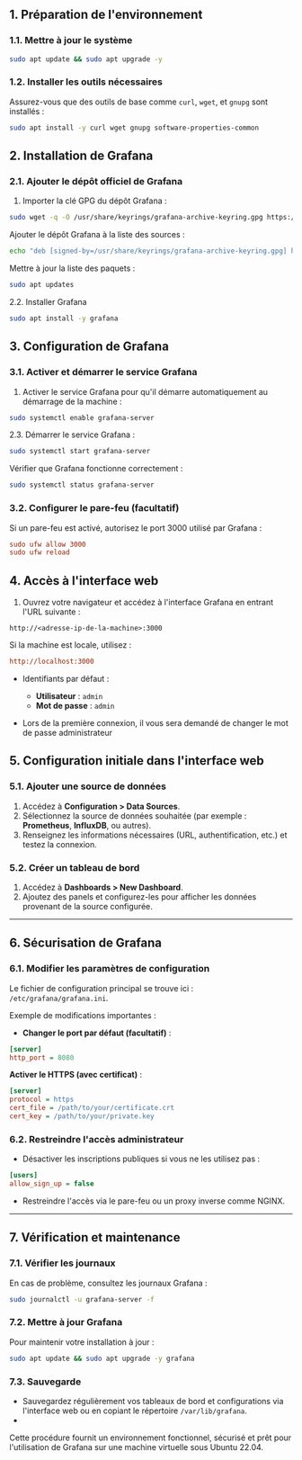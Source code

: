 
## **1. Préparation de l'environnement**

### **1.1. Mettre à jour le système**

```bash
sudo apt update && sudo apt upgrade -y
```

### **1.2. Installer les outils nécessaires**

Assurez-vous que des outils de base comme `curl`, `wget`, et `gnupg` sont installés :

````bash
sudo apt install -y curl wget gnupg software-properties-common
`````

## **2. Installation de Grafana**

### **2.1. Ajouter le dépôt officiel de Grafana**

1. Importer la clé GPG du dépôt Grafana :

````bash
sudo wget -q -O /usr/share/keyrings/grafana-archive-keyring.gpg https://packages.grafana.com/gpg.key
````

Ajouter le dépôt Grafana à la liste des sources :

````bash
echo "deb [signed-by=/usr/share/keyrings/grafana-archive-keyring.gpg] https://packages.grafana.com/oss/deb stable main" | sudo tee /etc/apt/sources.list.d/grafana.list
`````

Mettre à jour la liste des paquets :

````bash
sudo apt updates
`````

2.2. Installer Grafana

````bash
sudo apt install -y grafana
`````

## **3. Configuration de Grafana**

### **3.1. Activer et démarrer le service Grafana**

1. Activer le service Grafana pour qu'il démarre automatiquement au démarrage de la machine :

````bash
sudo systemctl enable grafana-server
````

2.3. Démarrer le service Grafana :

````bash
sudo systemctl start grafana-server
`````

Vérifier que Grafana fonctionne correctement :

````bash
sudo systemctl status grafana-server
`````

### **3.2. Configurer le pare-feu (facultatif)**

Si un pare-feu est activé, autorisez le port 3000 utilisé par Grafana :

````ini
sudo ufw allow 3000
sudo ufw reload
`````

## **4. Accès à l'interface web**

1. Ouvrez votre navigateur et accédez à l'interface Grafana en entrant l'URL suivante :

````
http://<adresse-ip-de-la-machine>:3000
`````

Si la machine est locale, utilisez :

````ini
http://localhost:3000
`````

- Identifiants par défaut :
    
    - **Utilisateur** : `admin`
    - **Mot de passe** : `admin`
- Lors de la première connexion, il vous sera demandé de changer le mot de passe administrateur

## **5. Configuration initiale dans l'interface web**

### **5.1. Ajouter une source de données**

1. Accédez à **Configuration > Data Sources**.
2. Sélectionnez la source de données souhaitée (par exemple : **Prometheus**, **InfluxDB**, ou autres).
3. Renseignez les informations nécessaires (URL, authentification, etc.) et testez la connexion.

### **5.2. Créer un tableau de bord**

1. Accédez à **Dashboards > New Dashboard**.
2. Ajoutez des panels et configurez-les pour afficher les données provenant de la source configurée.

---

## **6. Sécurisation de Grafana**

### **6.1. Modifier les paramètres de configuration**

Le fichier de configuration principal se trouve ici : `/etc/grafana/grafana.ini`.

Exemple de modifications importantes :

- **Changer le port par défaut (facultatif)** :

````ini
[server]
http_port = 8080
`````

**Activer le HTTPS (avec certificat)** :

````ini
[server]
protocol = https
cert_file = /path/to/your/certificate.crt
cert_key = /path/to/your/private.key
`````

### **6.2. Restreindre l'accès administrateur**

- Désactiver les inscriptions publiques si vous ne les utilisez pas :

````ini
[users]
allow_sign_up = false
`````

- Restreindre l'accès via le pare-feu ou un proxy inverse comme NGINX.
    

---

## **7. Vérification et maintenance**

### **7.1. Vérifier les journaux**

En cas de problème, consultez les journaux Grafana :

````bash
sudo journalctl -u grafana-server -f
`````

### **7.2. Mettre à jour Grafana**

Pour maintenir votre installation à jour :

````bash
sudo apt update && sudo apt upgrade -y grafana
`````

### **7.3. Sauvegarde**

- Sauvegardez régulièrement vos tableaux de bord et configurations via l'interface web ou en copiant le répertoire `/var/lib/grafana`.
-
Cette procédure fournit un environnement fonctionnel, sécurisé et prêt pour l'utilisation de Grafana sur une machine virtuelle sous Ubuntu 22.04.